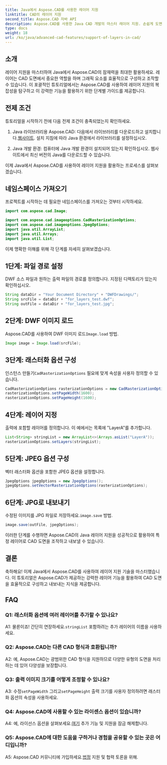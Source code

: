 ```yaml
---
title: Java에서 Aspose.CAD를 사용한 레이어 지원
linktitle: CAD의 레이어 지원
second_title: Aspose.CAD 자바 API
description: Aspose.CAD를 사용한 Java CAD 개발의 마스터 레이어 지원. 손쉽게 도면을 구성하고 내보낼 수 있습니다.
type: docs
weight: 18
url: /ko/java/advanced-cad-features/support-of-layers-in-cad/
---
```

## 소개

레이어 지원을 마스터하여 Java에서 Aspose.CAD의 잠재력을 최대한 활용하세요. 레이어는 CAD 도면에서 중요한 역할을 하며 그래픽 요소를 효율적으로 구성하고 조작할 수 있습니다. 이 포괄적인 튜토리얼에서는 Aspose.CAD를 사용하여 레이어 지원의 복잡성을 탐구하고 이 강력한 기능을 활용하기 위한 단계별 가이드를 제공합니다.

## 전제 조건

튜토리얼을 시작하기 전에 다음 전제 조건이 충족되었는지 확인하세요.

1.  Java 라이브러리용 Aspose.CAD: 다음에서 라이브러리를 다운로드하고 설치합니다.[웹사이트](https://releases.aspose.com/cad/java/). 설치 지침에 따라 Java 환경에서 라이브러리를 설정하십시오.

2. Java 개발 환경: 컴퓨터에 Java 개발 환경이 설치되어 있는지 확인하십시오. 웹사이트에서 최신 버전의 Java를 다운로드할 수 있습니다.

이제 Java에서 Aspose.CAD를 사용하여 레이어 지원을 활용하는 프로세스를 살펴보겠습니다.

## 네임스페이스 가져오기

프로젝트를 시작하는 데 필요한 네임스페이스를 가져오는 것부터 시작하세요.

```java
import com.aspose.cad.Image;

import com.aspose.cad.imageoptions.CadRasterizationOptions;
import com.aspose.cad.imageoptions.JpegOptions;
import java.util.ArrayList;
import java.util.Arrays;
import java.util.List;
```

이제 명확한 이해를 위해 각 단계를 자세히 살펴보겠습니다.

## 1단계: 파일 경로 설정

DWF 소스 파일과 원하는 출력 파일의 경로를 정의합니다. 지정된 디렉토리가 있는지 확인하십시오.

```java
String dataDir = "Your Document Directory" + "DWFDrawings/";
String srcFile = dataDir + "for_layers_test.dwf";
String outFile = dataDir + "for_layers_test.jpg";
```

## 2단계: DWF 이미지 로드

 Aspose.CAD를 사용하여 DWF 이미지 로드`Image.load` 방법.

```java
Image image = Image.load(srcFile);
```

## 3단계: 래스터화 옵션 구성

 인스턴스 만들기`CadRasterizationOptions` 필요에 맞게 속성을 사용자 정의할 수 있습니다.

```java
CadRasterizationOptions rasterizationOptions = new CadRasterizationOptions();
rasterizationOptions.setPageWidth(1600);
rasterizationOptions.setPageHeight(1600);
```

## 4단계: 레이어 지정

출력에 포함할 레이어를 정의합니다. 이 예에서는 목록에 "LayerA"를 추가합니다.

```java
List<String> stringList = new ArrayList<>(Arrays.asList("LayerA"));
rasterizationOptions.setLayers(stringList);
```

## 5단계: JPEG 옵션 구성

벡터 래스터화 옵션을 포함한 JPEG 옵션을 설정합니다.

```java
JpegOptions jpegOptions = new JpegOptions();
jpegOptions.setVectorRasterizationOptions(rasterizationOptions);
```

## 6단계: JPG로 내보내기

 수정된 이미지를 JPG 파일로 저장하세요.`image.save` 방법.

```java
image.save(outFile, jpegOptions);
```

이러한 단계를 수행하면 Aspose.CAD의 Java 레이어 지원을 성공적으로 활용하여 특정 레이어로 CAD 도면을 조작하고 내보낼 수 있습니다.

## 결론

축하해요! 이제 Java에서 Aspose.CAD를 사용하여 레이어 지원 기술을 마스터했습니다. 이 튜토리얼은 Aspose.CAD가 제공하는 강력한 레이어 기능을 활용하여 CAD 도면을 효율적으로 구성하고 내보내는 지식을 제공합니다.

## FAQ

### Q1: 래스터화 옵션에 여러 레이어를 추가할 수 있나요?

 A1: 물론이죠! 간단히 연장하세요.`stringList` 포함하려는 추가 레이어의 이름을 사용하세요.

### Q2: Aspose.CAD는 다른 CAD 형식과 호환됩니까?

A2: 예, Aspose.CAD는 광범위한 CAD 형식을 지원하므로 다양한 유형의 도면을 처리하는 데 있어 다양성을 보장합니다.

### Q3: 출력 이미지 크기를 어떻게 조정할 수 있나요?

 A3: 수정`setPageWidth` 그리고`setPageHeight` 출력 크기를 사용자 정의하려면 래스터화 옵션의 속성을 사용하세요.

### Q4: Aspose.CAD에 사용할 수 있는 라이센스 옵션이 있습니까?

 A4: 예, 라이선스 옵션을 살펴보세요.[여기](https://purchase.aspose.com/buy) 추가 기능 및 지원을 잠금 해제합니다.

### Q5: Aspose.CAD에 대한 도움을 구하거나 경험을 공유할 수 있는 곳은 어디입니까?

A5: Aspose.CAD 커뮤니티에 가입하세요.[법정](https://forum.aspose.com/c/cad/19) 지원 및 협력 토론을 위해.